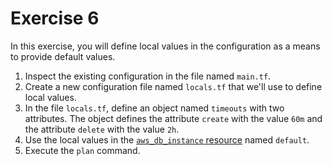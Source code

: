 # Exercise 6

In this exercise, you will define local values in the configuration as a means to provide default values.

1. Inspect the existing configuration in the file named `main.tf`.
2. Create a new configuration file named `locals.tf` that we'll use to define local values.
3. In the file `locals.tf`, define an object named `timeouts` with two attributes. The object defines the attribute `create` with the value `60m` and the attribute `delete` with the value `2h`.
4. Use the local values in the [`aws_db_instance` resource](https://registry.terraform.io/providers/hashicorp/aws/latest/docs/resources/db_instance) named `default`.
5. Execute the `plan` command.
